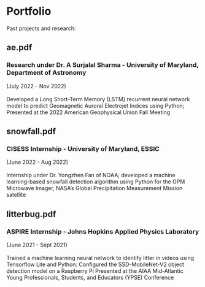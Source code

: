 # Portfolio
Past projects and research:

## ae.pdf 
### Research under Dr. A Surjalal Sharma - University of Maryland, Department of Astronomy 
(July 2022 - Nov 2022)<br />
<br />
Developed a Long Short-Term Memory (LSTM) recurrent neural network model to predict Geomagnetic Auroral Electrojet Indices using Python; Presented at the 2022 American Geophysical Union Fall Meeting

## snowfall.pdf
### CISESS Internship - University of Maryland, ESSIC 
(June 2022 - Aug 2022) <br /> <br />
Internship under Dr. Yongzhen Fan of NOAA; developed a machine learning-based snowfall detection algorithm using Python for the GPM Microwave Imager, NASA’s Global Precipitation Measurement Mission satellite

## litterbug.pdf
### ASPIRE Internship - Johns Hopkins Applied Physics Laboratory 
(June 2021 - Sept 2021)<br /> <br />
Trained a machine learning neural network to identify litter in videos using Tensorflow Lite and Python: Configured the SSD-MobileNet-V2 object detection model on a Raspberry Pi
Presented at the AIAA Mid-Atlantic Young Professionals, Students, and Educators (YPSE) Conference


